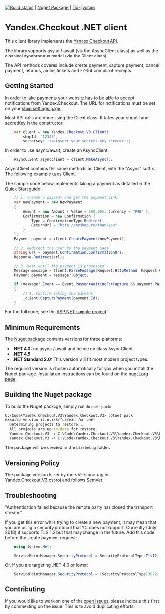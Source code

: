 [![Build status](https://ci.appveyor.com/api/projects/status/mgyl8ebfc5149uy5?svg=true)](https://ci.appveyor.com/project/morpher/yandex-checkout-v3)
 | [Nuget Package](https://www.nuget.org/packages/Yandex.Checkout.V3/) | [По-русски](https://github.com/morpher-ru/Yandex.Checkout.V3/blob/master/README.md) 

# Yandex.Checkout .NET client

This client library implements the [Yandex.Checkout API](https://yookassa.ru/developers?lang=en).

The library supports async / await (via the AsyncClient class) as well as the classical synchronous model (via the Client class).

The API methods covered include create payment, capture payment, cancel payment, refunds, airline tickets and FZ-54 compliant receipts.

## Getting Started

In order to take payments your website has to be able to accept notifications from Yandex.Checkout. The URL for notifications must be set on your [shop settings page](https://yookassa.ru/my/shop-settings?lang=en).

Most API calls are done using the Client class. It takes your shopId and secretKey in the constructor:

```csharp
    var client = new Yandex.Checkout.V3.Client(
        shopId: "12345", 
        secretKey: "<<<insert your secrect key here>>>");
```

In order to use async/await, create an AsyncClient:

```csharp
    AsyncClient asyncClient = client.MakeAsync();
```

AsyncClient contains the same methods as Client, with the "Async" suffix. The following example uses Client.

The sample code below implements taking a payment as detailed in the [Quick Start](https://checkout.yandex.com/docs/guides/#quick-start) guide:

```csharp
    // 1. Create a payment and get the payment link
    var newPayment = new NewPayment
    {
        Amount = new Amount { Value = 100.00m, Currency = "RUB" },
        Confirmation = new Confirmation { 
            Type = ConfirmationType.Redirect,
            ReturnUrl = "http://myshop.ru/thankyou"
        }
    };
    Payment payment = client.CreatePayment(newPayment);
    
    // 2. Redirect the user to the payment page
    string url = payment.Confirmation.ConfirmationUrl;
    Response.Redirect(url);

    // 3. Wait until the payment is processed
    Message message = Client.ParseMessage(Request.HttpMethod, Request.ContentType, Request.InputStream);
    Payment payment = message?.Object;
    
    if (message?.Event == Event.PaymentWaitingForCapture && payment.Paid)
    {
        // 4. Confirm taking the payment
        _client.CapturePayment(payment.Id);
    }
```

For the full code, see the [ASP.NET sample project](https://github.com/morpher-ru/Yandex.Checkout.V3/blob/master/AspNetSample/Default.aspx.cs).

## Minimum Requirements

The [Nuget package](https://www.nuget.org/packages/Yandex.Checkout.V3) contains versions for three platforms:

* **.NET 4.0:** no async / await and hence no class AsyncClient.
* **.NET 4.5**
* **.NET Standard 2.0:** This version will fit most modern project types.

The required version is chosen automatically for you when you install the Nuget package. Installation instructions can be found on the [nuget.org page](https://www.nuget.org/packages/Yandex.Checkout.V3).


## Building the Nuget package

To build the Nuget package, simply run ```dotnet pack```:

```cmd
C:\Code\Yandex.Checkout.V3\Yandex.Checkout.V3> dotnet pack             
MSBuild version 17.6.1+8ffc3fe3d for .NET
  Determining projects to restore...
  All projects are up-to-date for restore.
  Yandex.Checkout.V3 -> C:\Code\Yandex.Checkout.V3\Yandex.Checkout.V3\bin\Debug\net45\Yandex.Checkout.V3.dll
  Yandex.Checkout.V3 -> C:\Code\Yandex.Checkout.V3\Yandex.Checkout.V3\bin\Debug\netstandard2.0\Yandex.Checkout.V3.dll
```

The package will be created in the ```bin/Debug``` folder.


## Versioning Policy

The package version is set by the &lt;Version&gt; tag in [Yandex.Checkout.V3.csproj](https://github.com/morpher-ru/Yandex.Checkout.V3/blob/master/Yandex.Checkout.V3/Yandex.Checkout.V3.csproj#L5) and follows [SemVer](https://semver.org/).

## Troubleshooting

"Authentication failed because the remote party has closed the transport stream."

If you get this error while trying to create a new payment, it may mean that you are using a security protocol that YC does not support. Currently (July 2018) it supports TLS 1.2 but that may change in the future. Add this code before the create payment request:

```csharp
    using System.Net;

    ServicePointManager.SecurityProtocol = SecurityProtocolType.Tls12;
```
  
Or, if you are targeting .NET 4.0 or lower:

```csharp
    ServicePointManager.SecurityProtocol = (SecurityProtocolType)3072;
```

## Contributing

If you would like to work on one of the [open issues](https://github.com/morpher-ru/Yandex.Checkout.V3/issues),
please indicate this first by commenting on the issue. This is to avoid duplicating efforts.

